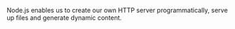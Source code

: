 Node.js enables us to create our own HTTP server programmatically, serve up files and generate dynamic content.
